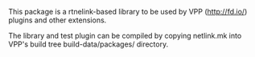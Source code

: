 This package is a rtnelink-based library to be used 
by VPP (http://fd.io/) plugins and other extensions.

The library and test plugin can be compiled by copying
netlink.mk into VPP's build tree build-data/packages/
directory.

